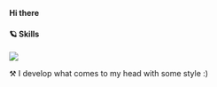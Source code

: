 <div>
 <strong> Hi there </strong>
 <img src="https://media.giphy.com/media/hvRJCLFzcasrR4ia7z/giphy.gif" width="17px"/>
</div>

#### 🪐 Skills

<a href="https://github.com/amirallami-code">
<img src="https://skillicons.dev/icons?i=html,css,js,tailwind,bootstrap,regex,git,wordpress,ps" />
</a>

⚒️ I develop what comes to my head with some style :)
